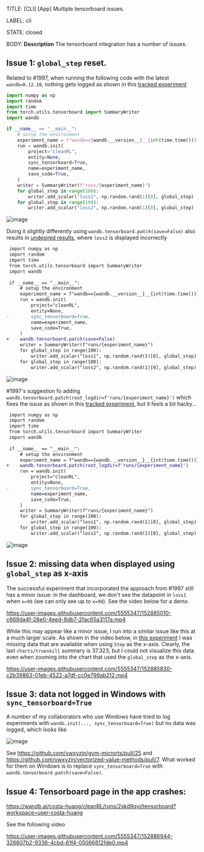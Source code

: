 TITLE:
[CLI] [App] Multiple tensorboard issues.

LABEL:
cli

STATE:
closed

BODY:
**Description**
The tensorboard integration has a number of issues.

## Issue 1: `global_step` reset.

Related to #1997, when running the following code with the latest `wandb=0.12.10`, nothing gets logged as shown in this [tracked experiment](https://wandb.ai/costa-huang/cleanRL/runs/17g4fl38)

```python
import numpy as np
import random
import time
from torch.utils.tensorboard import SummaryWriter
import wandb

if __name__ == "__main__":
    # setup the environment
    experiment_name = f"wandb=={wandb.__version__}__{int(time.time())}"
    run = wandb.init(
        project="cleanRL",
        entity=None,
        sync_tensorboard=True,
        name=experiment_name,
        save_code=True,
    )
    writer = SummaryWriter(f"runs/{experiment_name}")
    for global_step in range(100):
        writer.add_scalar("loss1", np.random.rand(1)[0], global_step)
    for global_step in range(100):
        writer.add_scalar("loss2", np.random.rand(1)[0], global_step)
```

![image](https://user-images.githubusercontent.com/5555347/152884157-7cb2c621-937c-4f5f-a179-7c5fe953d378.png)

Doing it slightly differently using `wandb.tensorboard.patch(save=False)` also results in [undesired results](https://wandb.ai/costa-huang/cleanRL/runs/39afcf46), where `loss2` is displayed incorrectly 

```diff
 import numpy as np
 import random
 import time
 from torch.utils.tensorboard import SummaryWriter
 import wandb
 
 if __name__ == "__main__":
     # setup the environment
     experiment_name = f"wandb=={wandb.__version__}__{int(time.time())}"
     run = wandb.init(
         project="cleanRL",
         entity=None,
-        sync_tensorboard=True,
         name=experiment_name,
         save_code=True,
     )
+    wandb.tensorboard.patch(save=False)
     writer = SummaryWriter(f"runs/{experiment_name}")
     for global_step in range(100):
         writer.add_scalar("loss1", np.random.rand(1)[0], global_step)
     for global_step in range(100):
         writer.add_scalar("loss2", np.random.rand(1)[0], global_step)
```

![image](https://user-images.githubusercontent.com/5555347/152884225-2f032ad1-7b19-4dc8-8d49-0c56cd5fc9ac.png)




#1997's suggestion fo adding `wandb.tensorboard.patch(root_logdir=f'runs/{experiment_name}')` which fixes the issue as shown in this [tracked experiment](https://wandb.ai/costa-huang/cleanRL/runs/2skd9qyi), but it feels a bit hacky... 

```diff
 import numpy as np
 import random
 import time
 from torch.utils.tensorboard import SummaryWriter
 import wandb
 
 if __name__ == "__main__":
     # setup the environment
     experiment_name = f"wandb=={wandb.__version__}__{int(time.time())}"
+    wandb.tensorboard.patch(root_logdir=f'runs/{experiment_name}') 
     run = wandb.init(
         project="cleanRL",
         entity=None,
-        sync_tensorboard=True,
         name=experiment_name,
         save_code=True,
     )
     writer = SummaryWriter(f"runs/{experiment_name}")
     for global_step in range(100):
         writer.add_scalar("loss1", np.random.rand(1)[0], global_step)
     for global_step in range(100):
         writer.add_scalar("loss2", np.random.rand(1)[0], global_step)
```
![image](https://user-images.githubusercontent.com/5555347/152884004-2269c813-2403-44e4-aaeb-6e25c0de3da1.png)


## Issue 2: missing data when displayed using `global_step` as x-axis

The successful experiment that incorporated the approach from #1997 still has a minor issue: in the dashboard, we don't see the datapoint in `loss1` when `x=99` (we can only see up to `x=98`). See the video below for a demo.

https://user-images.githubusercontent.com/5555347/152885010-c669da4f-28e0-4eed-8db7-2fac65a3117a.mp4

While this may appear like a minor issue, I run into a similar issue like this at a much larger scale. As shown in the video below, in [this experiment](https://wandb.ai/gym-microrts/gym-microrts/runs/13tizcke?workspace=user-costa-huang) I was missing data that are available when using `Step` as the x-axis. Clearly, the last `charts/trueskill` summary is 37.323, but I could not visualize this data even when zooming into the chart that used the `global_step` as the x-axis.

https://user-images.githubusercontent.com/5555347/152885830-c2b39863-01eb-4522-a7df-cc0e799ab212.mp4

## Issue 3: data not logged in Windows with `sync_tensorboard=True`

A number of my collaborators who use Windows have tried to log experiments with `wandb.init(..., sync_tensorboard=True)` but no data was logged, which looks like

![image](https://user-images.githubusercontent.com/5555347/152887128-c8a15110-c8e5-4f44-b303-ef331fca1d14.png)


See https://github.com/vwxyzjn/gym-microrts/pull/25 and https://github.com/vwxyzjn/vectorized-value-methods/pull/7. What worked for them on Windows is to replace `sync_tensorboard=True` with `wandb.tensorboard.patch(save=False)`. 


## Issue 4: Tensorboard page in the app crashes:

https://wandb.ai/costa-huang/cleanRL/runs/2skd9qyi/tensorboard?workspace=user-costa-huang

See the following video

https://user-images.githubusercontent.com/5555347/152886944-326807b2-9336-4cbd-81f4-05066812fde0.mp4



